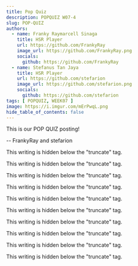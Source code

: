 ```yaml
---
title: Pop Quiz
description: POPQUIZ W07-4
slug: POP-QUIZ
authors:
  - name: Franky Raymarcell Sinaga
    title: HSR Player
    url: https://github.com/FrankyRay
    image_url: https://github.com/FrankyRay.png
    socials:
      github: https://github.com/FrankyRay
  - name: Stefanus Tan Jaya
    title: HSR Player
    url: https://github.com/stefarion
    image_url: https://github.com/stefarion.png
    socials:
      github: https://github.com/stefarion
tags: [ POPQUIZ, WEEK07 ]
image: https://i.imgur.com/mErPwqL.png
hide_table_of_contents: false
---
```

This is our POP QUIZ posting!

-- FrankyRay and stefarion

<!-- truncate -->

This writing is hidden below the "truncate" tag.

This writing is hidden below the "truncate" tag.

This writing is hidden below the "truncate" tag.

This writing is hidden below the "truncate" tag.

This writing is hidden below the "truncate" tag.

This writing is hidden below the "truncate" tag.

This writing is hidden below the "truncate" tag.

This writing is hidden below the "truncate" tag.

This writing is hidden below the "truncate" tag.

This writing is hidden below the "truncate" tag.
